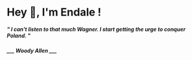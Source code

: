 <h1 title="head"> Hey 👋, I'm Endale !</h1>

**<h5><i>" I can't listen to that much Wagner. I start getting the urge to conquer Poland. "</i></h5>**

*<b>___ Woody Allen ___</b>*
